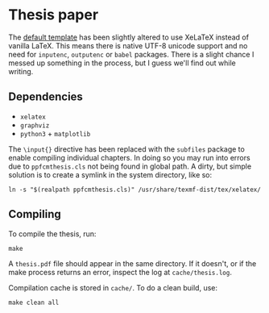 # Thesis paper

The [default template](https://www.overleaf.com/latex/templates/put-dissertation-template/hphrysdzcbzg)
has been slightly altered to use XeLaTeX instead of vanilla LaTeX. This means
there is native UTF-8 unicode support and no need for `inputenc`, `outputenc`
or `babel` packages. There is a slight chance I messed up something in the
process, but I guess we'll find out while writing.

## Dependencies

- `xelatex`
- `graphviz`
- `python3` + `matplotlib`

The `\input{}` directive has been replaced with the `subfiles` package to enable
compiling individual chapters. In doing so you may run into errors due to
`ppfcmthesis.cls` not being found in global path. A dirty, but simple solution
is to create a symlink in the system directory, like so:

    ln -s "$(realpath ppfcmthesis.cls)" /usr/share/texmf-dist/tex/xelatex/

## Compiling

To compile the thesis, run:

    make

A `thesis.pdf` file should appear in the same directory. If it doesn't, or if
the make process returns an error, inspect the log at `cache/thesis.log`.

Compilation cache is stored in `cache/`. To do a clean build, use:

    make clean all

